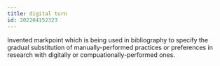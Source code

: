 ```yaml
---
title: digital turn
id: 202204152323
---
```


Invented markpoint which is being used in bibliography to specify the gradual substitution of manually-performed practices or preferences in research with digitally or compuationally-performed ones.
